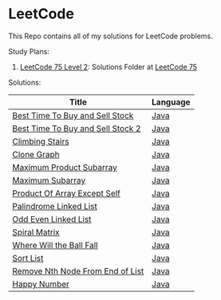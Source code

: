 # LeetCode

This Repo contains all of my solutions for LeetCode problems.

Study Plans:
1. [LeetCode 75 Level 2](https://leetcode.com/study-plan/leetcode-75/): Solutions Folder at [LeetCode 75](Java/LeetCode-Solutions/src/edu/harshil/solutions/LC75)

Solutions:

| Title                                                                                                             | Language                                                                                   |
|-------------------------------------------------------------------------------------------------------------------|--------------------------------------------------------------------------------------------|
| [Best Time To Buy and Sell Stock](https://leetcode.com/problems/best-time-to-buy-and-sell-stock/)                 | [Java](Java/LeetCode-Solutions/src/edu/harshil/solutions/BestTimetoBuyandSellStock.java)   |
| [Best Time To Buy and Sell Stock 2](https://leetcode.com/problems/best-time-to-buy-and-sell-stock-ii/description/) | [Java](Java/LeetCode-Solutions/src/edu/harshil/solutions/BestTimetoBuyandSellStock2.java)  |
| [Climbing Stairs](https://leetcode.com/problems/climbing-stairs/)                                                 | [Java](Java/LeetCode-Solutions/src/edu/harshil/solutions/ClimbingStairs.java)              |
| [Clone Graph](https://leetcode.com/problems/clone-graph/)                                                         | [Java](Java/LeetCode-Solutions/src/edu/harshil/solutions/CloneGraph.java)                  |
| [Maximum Product Subarray](https://leetcode.com/problems/maximum-product-subarray/)                               | [Java](Java/LeetCode-Solutions/src/edu/harshil/solutions/MaximumProductSubarray.java)      |
| [Maximum Subarray](https://leetcode.com/problems/maximum-subarray/description/)                                   | [Java](Java/LeetCode-Solutions/src/edu/harshil/solutions/MaximumSubarray.java)             |
| [Product Of Array Except Self](https://leetcode.com/problems/product-of-array-except-self/)                       | [Java](Java/LeetCode-Solutions/src/edu/harshil/solutions/ProductofArrayExceptSelf.java)    |
| [Palindrome Linked List](https://leetcode.com/problems/palindrome-linked-list)                                    | [Java](Java/LeetCode-Solutions/src/edu/harshil/solutions/LC75/IsPalindromeLinkedList.java) |
| [Odd Even Linked List](https://leetcode.com/problems/odd-even-linked-list/)                                       | [Java](Java/LeetCode-Solutions/src/edu/harshil/solutions/LC75/OddEvenLinkedList.java)      |
| [Spiral Matrix](https://leetcode.com/problems/spiral-matrix)                                                      | [Java](Java/LeetCode-Solutions/src/edu/harshil/solutions/LC75/SpiralMatrix.java)           |                                                                                  |                                     |
| [Where Will the Ball Fall](https://leetcode.com/problems/where-will-the-ball-fall/description/)                   | [Java](Java/LeetCode-Solutions/src/edu/harshil/solutions/LC75/WhereBallFall.java)          |
| [Sort List](https://leetcode.com/problems/sort-list)                                                              | [Java](Java/LeetCode-Solutions/src/edu/harshil/solutions/LC75/SortList.java)               |
| [Remove Nth Node From End of List](https://leetcode.com/problems/remove-nth-node-from-end-of-list/description/)   | [Java](Java/LeetCode-Solutions/src/edu/harshil/solutions/LC75/RemoveNNodeEndList.java)     |
| [Happy Number](https://leetcode.com/problems/happy-number)                                                        | [Java](Java/LeetCode-Solutions/src/edu/harshil/solutions/LC75/HappyNumber.java)            |

 